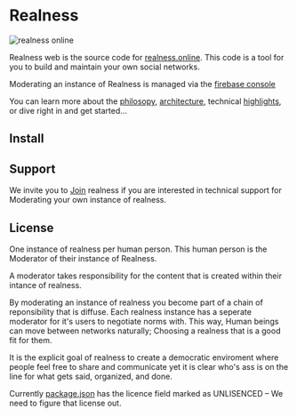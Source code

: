 # Realness

![realness online](https://realness.online/180.png)

Realness web is the source code for [realness.online](https://realness.online). This code is a tool for you to build and maintain your own social networks.

Moderating an instance of Realness is managed via the [firebase console](https://firebase.google.com)

You can learn more about the [philosopy](/docs/philosophy), [architecture](docs/architecure), technical [highlights](docs/highlights), or dive right in and get started...

## Install

## Support

We invite you to [Join](https://realness.online) realness if you are interested in technical support for Moderating your own instance of realness.

## License

One instance of realness per human person. This human person is the Moderator of their instance of Realness.

A moderator takes responsibility for the content that is created within their intance of realness.

By moderating an instance of realness you become part of a chain of reponsibility that is diffuse. Each realness instance has a seperate moderator for it's users to negotiate norms with. This way, Human beings can move between networks naturally; Choosing a realness that is a good fit for them.

It is the explicit goal of realness to create a democratic enviroment where people feel free to share and communicate yet it is clear who's ass is on the line for what gets said, organized, and done.

Currently [package.json](package.json) has the licence field marked as UNLISENCED – We need to figure that license out.
